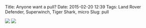 Title: Anyone want a pull?
Date: 2015-02-20 12:39
Tags: Land Rover Defender, Superwinch, Tiger Shark, micro
Slug: pull

<img src="/media/images/2015-02-20 pull/IMG_20150219_114005.jpg" class="align-center" />

<img src="/media/images/2015-02-20 pull/IMG_20150219_115913.jpg" class="align-center" />
